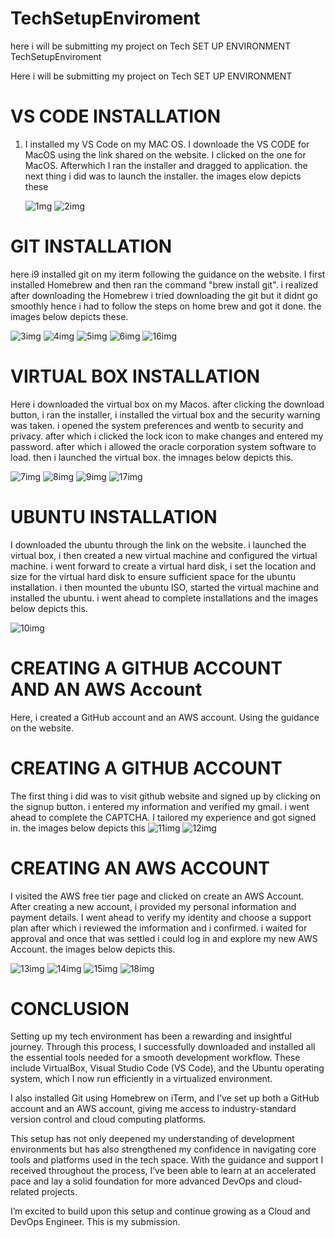 # TechSetupEnviroment
here i will be submitting my project on Tech SET UP ENVIRONMENT
TechSetupEnviroment

Here i will be submitting my project on Tech SET UP ENVIRONMENT

# VS CODE INSTALLATION

1. I installed my VS Code on my MAC OS. I downloade the VS CODE for MacOS using the link shared on the website. I clicked on the one for MacOS. Afterwhich I ran the installer and dragged to application. the next thing i did was to launch the installer. the images elow depicts these

   ![1mg](./1img.png)
   ![2img](./2img.png)

# GIT INSTALLATION

here i9 installed git on my iterm following the guidance on the website. I first installed Homebrew and then ran the command "brew install git". i realized after downloading the Homebrew i tried downloading the git but it didnt go smoothly hence i had to follow the steps on home brew and got it done. the images below depicts these.

![3img](./3img.png)
![4img](./4img.png)
![5img](./5img.png)
![6img](./6img.png)
![16img](./16img.png)

# VIRTUAL BOX INSTALLATION

Here i downloaded the virtual box on my Macos. after clicking the download button, i ran the installer, i installed the virtual box and the security warning was taken. i opened the system preferences and wentb to security and privacy. after which i clicked the lock icon to make changes and entered my password. after which i allowed the oracle corporation system software to load. then i launched the virtual box. the imnages below depicts this.

![7img](./7img.png)
![8img](./8img.png)
![9img](./9img.png)
![17img](./17img.png)

# UBUNTU INSTALLATION

I downloaded the ubuntu through the link on the website. i launched the virtual box, i then created a new virtual machine and configured the virtual machine. i went forward to create a virtual hard disk, i set the location and size for the virtual hard disk to ensure sufficient space for the ubuntu installation. i then mounted the ubuntu ISO, started the virtual machine and installed the ubuntu. i went ahead to complete installations and the images below depicts this.

![10img](./10img.png)

# CREATING A GITHUB ACCOUNT AND AN AWS Account 
Here, i created a GitHub account and an AWS account. 
Using the guidance on the website. 

# CREATING A GITHUB ACCOUNT
The first thing i did was to visit github website and signed up by clicking on the signup  button. i entered my information and verified my gmail. i went ahead to complete the CAPTCHA. I tailored my experience and got signed in. the images below depicts this 
![11img](./11img.png)
![12img](./12img.png)

# CREATING AN AWS ACCOUNT
I visited the AWS free tier page and clicked on create an AWS Account. After creating a new account, i provided my personal information and payment details. I went ahead to verify my identity and choose a support plan after which i reviewed the imformation and i confirmed. i waited for approval and once that was settled i could log in and explore my new AWS Account. the images below depicts this. 

![13img](./13img.png)
![14img](./13img.png)
![15img](./15img.png)
![18img](./18img.png)

# CONCLUSION 
Setting up my tech environment has been a rewarding and insightful journey. Through this process, I successfully downloaded and installed all the essential tools needed for a smooth development workflow. These include VirtualBox, Visual Studio Code (VS Code), and the Ubuntu operating system, which I now run efficiently in a virtualized environment.

I also installed Git using Homebrew on iTerm, and I’ve set up both a GitHub account and an AWS account, giving me access to industry-standard version control and cloud computing platforms.

This setup has not only deepened my understanding of development environments but has also strengthened my confidence in navigating core tools and platforms used in the tech space. With the guidance and support I received throughout the process, I’ve been able to learn at an accelerated pace and lay a solid foundation for more advanced DevOps and cloud-related projects.

I’m excited to build upon this setup and continue growing as a Cloud and DevOps Engineer. This is my submission. 